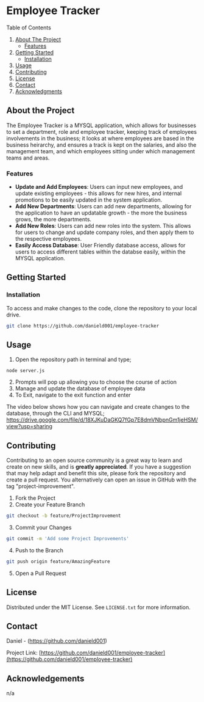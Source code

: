 # Employee Tracker

  <summary>Table of Contents</summary>
  <ol>
    <li>
      <a href="#about-the-project">About The Project</a>
      <ul>
        <li><a href="#features">Features</a></li>
      </ul>
    </li>
    <li>
      <a href="#getting-started">Getting Started</a>
      <ul>
        <li><a href="#installation">Installation</a></li>
      </ul>
    </li>
    <li><a href="#usage">Usage</a></li>
    <li><a href="#contributing">Contributing</a></li>
    <li><a href="#license">License</a></li>
    <li><a href="#contact">Contact</a></li>
    <li><a href="#acknowledgments">Acknowledgments</a></li>
  </ol>
</details>

## About the Project

The Employee Tracker is a MYSQL application, which allows for businesses to set a department, role and employee tracker, keeping track of employees involvements in the business; it looks at where employees are based in the business heirarchy, and ensures a track is kept on the salaries, and also the management team, and which employees sitting under which management teams and areas.

### Features

- **Update and Add Employees**: Users can input new employees, and update existing employees - this allows for new hires, and internal promotions to be easily updated in the system application.
- **Add New Departments**: Users can add new departments, allowing for the application to have an updatable growth - the more the business grows, the more departments.
- **Add New Roles**: Users can add new roles into the system. This allows for users to change and update company roles, and then apply them to the respective employees.
- **Easily Access Database**: User Friendly database access, allows for users to access different tables within the databse easily, within the MYSQL application.

## Getting Started

### Installation

To access and make changes to the code, clone the repository to your local drive.

```sh
git clone https://github.com/danield001/employee-tracker

```

## Usage

1. Open the repository path in terminal and type;

```
node server.js
```

2. Prompts will pop up allowing you to choose the course of action
3. Manage and update the database of employee data
4. To Exit, navigate to the exit function and enter

The video below shows how you can navigate and create changes to the database, through the CLI and MYSQL;
https://drive.google.com/file/d/18XJKuDaGKQ7fGp7E8dmVNbpnGm1jeHSM/view?usp=sharing

## Contributing

Contributing to an open source community is a great way to learn and create on new skills, and is **greatly appreciated**.
If you have a suggestion that may help adapt and benefit this site, please fork the repository and create a pull request. You alternatively can open an issue in GitHub with the tag "project-improvement".

1. Fork the Project
2. Create your Feature Branch

```sh
git checkout -b feature/ProjectImprovement
```

3. Commit your Changes

```sh
git commit -m 'Add some Project Improvements'
```

4. Push to the Branch

```sh
git push origin feature/AmazingFeature
```

5. Open a Pull Request

## License

Distributed under the MIT License. See `LICENSE.txt` for more information.

## Contact

Daniel - (https://github.com/danield001)

Project Link: [https://github.com/danield001/employee-tracker](https://github.com/danield001/employee-tracker)

## Acknowledgements

n/a
